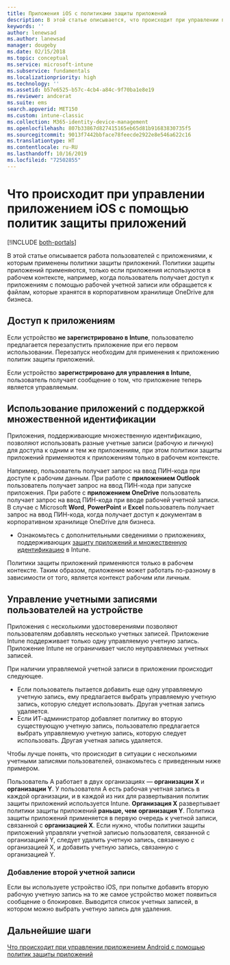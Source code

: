 ```yaml
---
title: Приложения iOS с политиками защиты приложений
description: В этой статье описывается, что происходит при управлении приложением iOS с помощью политик защиты приложений.
keywords: ''
author: lenewsad
ms.author: lanewsad
manager: dougeby
ms.date: 02/15/2018
ms.topic: conceptual
ms.service: microsoft-intune
ms.subservice: fundamentals
ms.localizationpriority: high
ms.technology: ''
ms.assetid: b57e6525-b57c-4cb4-a84c-9f70ba1e8e19
ms.reviewer: andcerat
ms.suite: ems
search.appverid: MET150
ms.custom: intune-classic
ms.collection: M365-identity-device-management
ms.openlocfilehash: 807b33867d827415165eb65d81b91683830735f5
ms.sourcegitcommit: 9013f7442bbface78feecde2922e8e546a622c16
ms.translationtype: HT
ms.contentlocale: ru-RU
ms.lasthandoff: 10/16/2019
ms.locfileid: "72502855"
---
```

# <a name="what-to-expect-when-your-ios-app-is-managed-by-app-protection-policies"></a>Что происходит при управлении приложением iOS с помощью политик защиты приложений

[!INCLUDE [both-portals](../../intune-classic/includes/note-for-both-portals.md)]

 В этой статье описывается работа пользователей с приложениями, к которым применены политики защиты приложений. Политики защиты приложений применяются, только если приложения используются в рабочем контексте, например, когда пользователь получает доступ к приложениям с помощью рабочей учетной записи или обращается к файлам, которые хранятся в корпоративном хранилище OneDrive для бизнеса.

## <a name="access-apps"></a>Доступ к приложениям

Если устройство **не зарегистрировано в Intune**, пользователю предлагается перезапустить приложение при его первом использовании. Перезапуск необходим для применения к приложению политик защиты приложений.

<!--- The following screenshot from the Skype app illustrates this restart request: --->


<!---  ![Screenshot of the iOS device showing PIN prompt](./media/end-user-mam-apps-ios/iOS_AppPINPrompt.png) --->

Если устройство **зарегистрировано для управления в Intune**, пользователь получает сообщение о том, что приложение теперь является управляемым.

## <a name="use-apps-with-multi-identity-support"></a>Использование приложений с поддержкой множественной идентификации

Приложения, поддерживающие множественную идентификацию, позволяют использовать разные учетные записи (рабочую и личную) для доступа к одним и тем же приложениям, при этом политики защиты приложений применяются к приложениям только в рабочем контексте.  

Например, пользователь получает запрос на ввод ПИН-кода при доступе к рабочим данным. При работе с **приложением Outlook** пользователь получает запрос на ввод ПИН-кода при запуске приложения. При работе с **приложением OneDrive** пользователь получает запрос на ввод ПИН-кода при вводе рабочей учетной записи.  В случае с Microsoft **Word**, **PowerPoint** и **Excel** пользователь получает запрос на ввод ПИН-кода, когда получает доступ к документам в корпоративном хранилище OneDrive для бизнеса.

- Ознакомьтесь с дополнительными сведениями о приложениях, поддерживающих [защиту приложений и множественную идентификацию](https://www.microsoft.com/cloud-platform/microsoft-intune-apps) в Intune.

Политики защиты приложений применяются только в рабочем контексте. Таким образом, приложение может работать по-разному в зависимости от того, является контекст рабочим или личным.

## <a name="manage-user-accounts-on-the-device"></a>Управление учетными записями пользователей на устройстве

Приложения с несколькими удостоверениями позволяют пользователям добавлять несколько учетных записей.  Приложение Intune поддерживает только одну управляемую учетную запись.  Приложение Intune не ограничивает число неуправляемых учетных записей.

При наличии управляемой учетной записи в приложении происходит следующее.
* Если пользователь пытается добавить еще одну управляемую учетную запись, ему предлагается выбрать управляемую учетную запись, которую следует использовать.  Другая учетная запись удаляется.
* Если ИТ-администратор добавляет политику во вторую существующую учетную запись, пользователю предлагается выбрать управляемую учетную запись, которую следует использовать.  Другая учетная запись удаляется.

Чтобы лучше понять, что происходит в ситуации с несколькими учетными записями пользователей, ознакомьтесь с приведенным ниже примером.

Пользователь A работает в двух организациях — **организации X** и **организации Y**. У пользователя A есть рабочая учетная запись в каждой организации, и в каждой из них для развертывания политик защиты приложений используется Intune. **Организация X** развертывает политики защиты приложений **раньше, чем** **организация Y**. Политика защиты приложений применяется в первую очередь к учетной записи, связанной с **организацией X**. Если нужно, чтобы политики защиты приложений управляли учетной записью пользователя, связанной с организацией Y, следует удалить учетную запись, связанную с организацией X, и добавить учетную запись, связанную с организацией Y.

### <a name="add-a-second-account"></a>Добавление второй учетной записи

Если вы используете устройство iOS, при попытке добавить вторую рабочую учетную запись на то же самое устройство может появиться сообщение о блокировке. Выводится список учетных записей, в котором можно выбрать учетную запись для удаления.

## <a name="next-steps"></a>Дальнейшие шаги
[Что происходит при управлении приложением Android с помощью политик защиты приложений](end-user-mam-apps-android.md)
